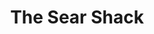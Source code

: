 ---
template: Post
title: The Sear Shack
tags: Burgers
category: Regional Chain
phone: 901-861-4100
website: http://www.thesearshack.com/
services: carry-out
---